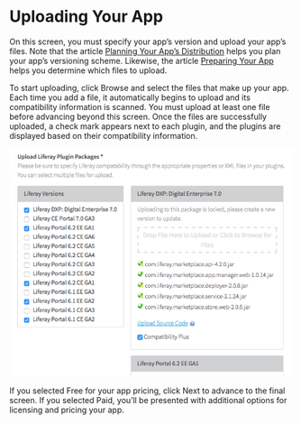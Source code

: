 # Uploading Your App

On this screen, you must specify your app’s version and upload your app’s files. Note that the article [Planning Your App’s Distribution](../planning-your-apps-distribution.md) helps you plan your app’s versioning scheme. Likewise, the article [Preparing Your App](../preparing-your-app.md) helps you determine which files to upload.

To start uploading, click Browse and select the files that make up your app. Each time you add a file, it automatically begins to upload and its compatibility information is scanned. You must upload at least one file before advancing beyond this screen. Once the files are successfully uploaded, a check mark appears next to each plugin, and the plugins are displayed based on their compatibility information.

![Specify a set of files for each Liferay version you wish to support.](./uploading-your-app/images/01.png)

If you selected Free for your app pricing, click Next to advance to the final screen. If you selected Paid, you’ll be presented with additional options for licensing and pricing your app.
